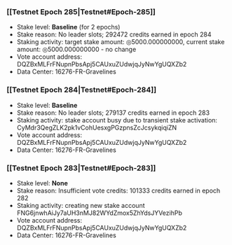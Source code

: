 ### [[Testnet Epoch 285|Testnet#Epoch-285]]
* Stake level: **Baseline** (for 2 epochs)
* Stake reason: No leader slots; 292472 credits earned in epoch 284
* Staking activity: target stake amount: ◎5000.000000000, current stake amount: ◎5000.000000000 - no change
* Vote account address: DQZBxMLFrFNupnPbsApj5CAUxuZUdwjqJyNwYgUQXZb2
* Data Center: 16276-FR-Gravelines
### [[Testnet Epoch 284|Testnet#Epoch-284]]
* Stake level: **Baseline**
* Stake reason: No leader slots; 279137 credits earned in epoch 283
* Staking activity: stake account busy due to transient stake activation: CyMdr3QegZLK2pk1vCohUesxgPGzpnsZcJcsykqiqiZN
* Vote account address: DQZBxMLFrFNupnPbsApj5CAUxuZUdwjqJyNwYgUQXZb2
* Data Center: 16276-FR-Gravelines
### [[Testnet Epoch 283|Testnet#Epoch-283]]
* Stake level: **None**
* Stake reason: Insufficient vote credits: 101333 credits earned in epoch 282
* Staking activity: creating new stake account FNG6jnwhAiJy7aUH3nMJ82WYdZmox5ZhYdsJYVezihPb
* Vote account address: DQZBxMLFrFNupnPbsApj5CAUxuZUdwjqJyNwYgUQXZb2
* Data Center: 16276-FR-Gravelines